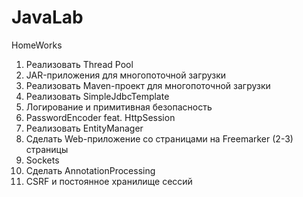 # JavaLab
HomeWorks

01. Реализовать Thread Pool                                             
02. JAR-приложения для многопоточной загрузки                            
03. Реализовать Maven-проект для многопоточной загрузки
04. Реализовать SimpleJdbcTemplate
05. Логирование и примитивная безопасность
06. PasswordEncoder feat. HttpSession
07. Реализовать EntityManager
08. Сделать Web-приложение со страницами на Freemarker (2-3) страницы
09. Sockets
10. Сделать AnnotationProcessing
11. CSRF и постоянное хранилище сессий

